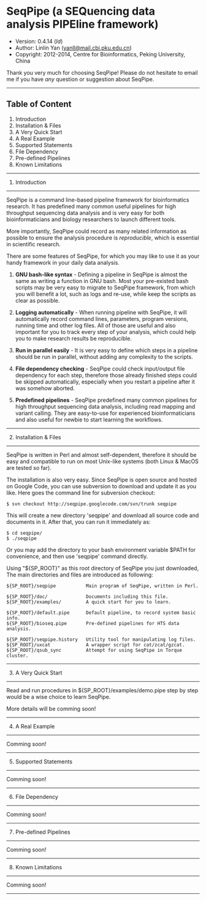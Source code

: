 SeqPipe (a SEQuencing data analysis PIPEline framework)
=======================================================

- Version: 0.4.14 ($Id$)
- Author: Linlin Yan (yanll@mail.cbi.pku.edu.cn)
- Copyright: 2012-2014, Centre for Bioinformatics, Peking University, China

Thank you very much for choosing SeqPipe! Please do not hesitate to email me if
you have _any_ question or suggestion about SeqPipe.

---------------------------------------------------------------------------

Table of Content
----------------

1. Introduction
2. Installation & Files
3. A Very Quick Start
4. A Real Example
5. Supported Statements
6. File Dependency
7. Pre-defined Pipelines
8. Known Limitations

---------------------------------------------------------------------------

1. Introduction
---------------

SeqPipe is a command line-based pipeline framework for bioinformatics research.
It has predefined many common useful pipelines for high throughput sequencing
data analysis and is very easy for both bioinformaticians and biology
researchers to launch different tools.

More importantly, SeqPipe could record as many related information as possible
to ensure the analysis procedure is _reproducible_, which is essential in
scientific research.

There are some features of SeqPipe, for which you may like to use it as your
handy framework in your daily data analysis.

1. **GNU bash-like syntax** - Defining a pipeline in SeqPipe is almost the same
   as writing a function in GNU bash. Most your pre-existed bash scripts may be
   very easy to migrate to SeqPipe framework, from which you will benefit a
   lot, such as logs and re-use, while keep the scripts as clear as possible.

2. **Logging automatically** - When running pipeline with SeqPipe, it will
   automatically record command lines, parameters, program versions, running
   time and other log files. All of those are useful and also important for you
   to track every step of your analysis, which could help you to make research
   results be reproducible.

3. **Run in parallel easily** - It is very easy to define which steps in a
   pipeline should be run in parallel, without adding any complexity to the
   scripts.

4. **File dependency checking** - SeqPipe could check input/output file
   dependency for each step, therefore those already finished steps could be
   skipped automatically, especially when you restart a pipeline after it was
   somehow aborted.

5. **Predefined pipelines** - SeqPipe predefined many common pipelines for high
   throughput sequencing data analysis, including read mapping and variant
   calling. They are easy-to-use for experienced bioinformaticians and also
   useful for newbie to start learning the workflows.

---------------------------------------------------------------------------

2. Installation & Files
-----------------------

SeqPipe is written in Perl and almost self-dependent, therefore it should be
easy and compatible to run on most Unix-like systems (both Linux & MacOS are
tested so far).

The installation is also very easy. Since SeqPipe is open source and hosted on
Google Code, you can use subversion to download and update it as you like.
Here goes the command line for subversion checkout:

    $ svn checkout http://seqpipe.googlecode.com/svn/trunk seqpipe

This will create a new directory 'seqpipe' and download all source code and
documents in it. After that, you can run it immediately as:

    $ cd seqpipe/
    $ ./seqpipe

Or you may add the directory to your bash environment variable $PATH for
convenience, and then use 'seqpipe' command directly.

Using "${SP_ROOT}" as this root directory of SeqPipe you just downloaded, The
main directories and files are introduced as following:

    ${SP_ROOT}/seqpipe           Main program of SeqPipe, written in Perl.

    ${SP_ROOT}/doc/              Documents including this file.
    ${SP_ROOT}/examples/         A quick start for you to learn.

    ${SP_ROOT}/default.pipe      Default pipeline, to record system basic info.
    ${SP_ROOT}/bioseq.pipe       Pre-defined pipelines for HTS data analysis.

    ${SP_ROOT}/seqpipe.history   Utility tool for manipulating log files.
    ${SP_ROOT}/uxcat             A wrapper script for cat/zcat/gzcat.
    ${SP_ROOT}/qsub_sync         Attempt for using SeqPipe in Torque cluster.

---------------------------------------------------------------------------

3. A Very Quick Start
---------------------

Read and run procedures in ${SP_ROOT}/examples/demo.pipe step by step would be
a wise choice to learn SeqPipe.

More details will be comming soon!

---------------------------------------------------------------------------

4. A Real Example
-----------------

Comming soon!

---------------------------------------------------------------------------

5. Supported Statements
-----------------------

Comming soon!

---------------------------------------------------------------------------

6. File Dependency
------------------

Comming soon!

---------------------------------------------------------------------------

7. Pre-defined Pipelines
------------------------

Comming soon!

---------------------------------------------------------------------------

8. Known Limitations
--------------------

Comming soon!

---------------------------------------------------------------------------
